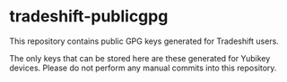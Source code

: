 # tradeshift-publicgpg
This repository contains public GPG keys generated for Tradeshift users.

The only keys that can be stored here are these generated for Yubikey devices. Please do not perform any manual commits into this repository. 
